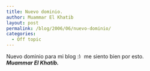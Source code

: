```yaml
---
title: Nuevo dominio.
author: Muammar El Khatib
layout: post
permalink: /blog/2006/06/nuevo-dominio/
categories:
  - Off topic
---
```

Nuevo dominio para mi blog <img src="http://muammar.me/blog/wp-includes/images/smilies/simple-smile.png" alt=":)" class="wp-smiley" style="height: 1em; max-height: 1em;" /> me siento bien por esto.  
***Muammar El Khatib.***
